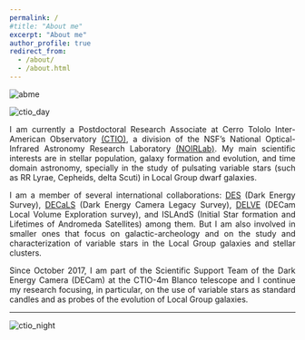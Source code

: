 ```yaml
---
permalink: /
#title: "About me"
excerpt: "About me"
author_profile: true
redirect_from: 
  - /about/
  - /about.html
---
```


![abme](ab_cemv.jpg)

![ctio_day](https://nationalastro.org/wp-content/uploads/2019/09/CTIO-Sunset2560x1000.jpg)
  
<div style="text-align: justify"> 
I am currently a Postdoctoral Research Associate at Cerro Tololo Inter-American Observatory <a href="http://www.ctio.noao.edu/noao/">(CTIO)</a>, a division of the NSF’s National Optical-Infrared Astronomy Research Laboratory <a href="https://nationalastro.org/">(NOIRLab)</a>. My main scientific interests are in stellar population, galaxy formation and evolution, and time domain astronomy, specially in the study of pulsating variable stars (such as RR Lyrae, Cepheids, delta Scuti) in Local Group dwarf galaxies.
<p></p>
</div>

<div style="text-align: justify"> 
I am a member of several international collaborations: <a href="https://www.darkenergysurvey.org/">DES</a> (Dark Energy Survey), <a href="https://www.legacysurvey.org/decamls/">DECaLS</a> (Dark Energy Camera Legacy Survey), <a href="https://delve-survey.github.io/">DELVE</a> (DECam Local Volume Exploration survey), and ISLAndS (Initial Star formation and Lifetimes of Andromeda Satellites) among them. But I am also involved in smaller ones that focus on galactic-archeology and on the study and characterization of variable stars in the Local Group galaxies and stellar clusters.
<p></p>
</div>

<div style="text-align: justify"> 
Since October 2017, I am part of the Scientific Support Team of the Dark Energy Camera (DECam) at the CTIO-4m Blanco telescope and I continue my research focusing, in particular, on the use of variable stars as standard candles and as probes of the evolution of Local Group galaxies.
<p></p>
</div>
<hr>

![ctio_night](https://photos.smugmug.com/photos/i-JD8mnH4/0/X2/i-JD8mnH4-X2.jpg)
